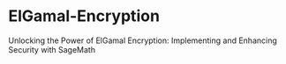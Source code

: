 # ElGamal-Encryption
Unlocking the Power of ElGamal Encryption: Implementing and Enhancing Security with SageMath
